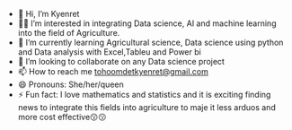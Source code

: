 - 👋 Hi, I’m Kyenret
- 👩‍💻 I’m interested in integrating Data science, AI and machine learning into the field of Agriculture.
- 🌱 I’m currently learning Agricultural science, Data science using python and Data analysis with Excel,Tableu and Power bi
- 💞️ I’m looking to collaborate on any Data science project
- 📫 How to reach me tohoomdetkyenret@gmail.com
- 😄 Pronouns: She/her/queen
- ⚡ Fun fact: I love mathematics and statistics and it is exciting finding news to integrate this fields into agriculture to maje it less arduos and more cost effective😗😗

<!---
tatitiri/tatitiri is a ✨ special ✨ repository because its `README.md` (this file) appears on your GitHub profile.
You can click the Preview link to take a look at your changes.
--->
